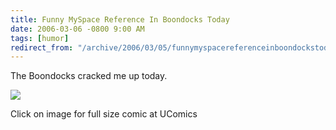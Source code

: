 ```yaml
---
title: Funny MySpace Reference In Boondocks Today
date: 2006-03-06 -0800 9:00 AM
tags: [humor]
redirect_from: "/archive/2006/03/05/funnymyspacereferenceinboondockstoday.aspx/"
---
```


The Boondocks cracked me up today.

[![](https://haacked.com/images/BoondocksMySpace.gif)](http://www.ucomics.com/boondocks/2006/03/06/ "Boondocks 2006-03-06")

Click on image for full size comic at UComics

